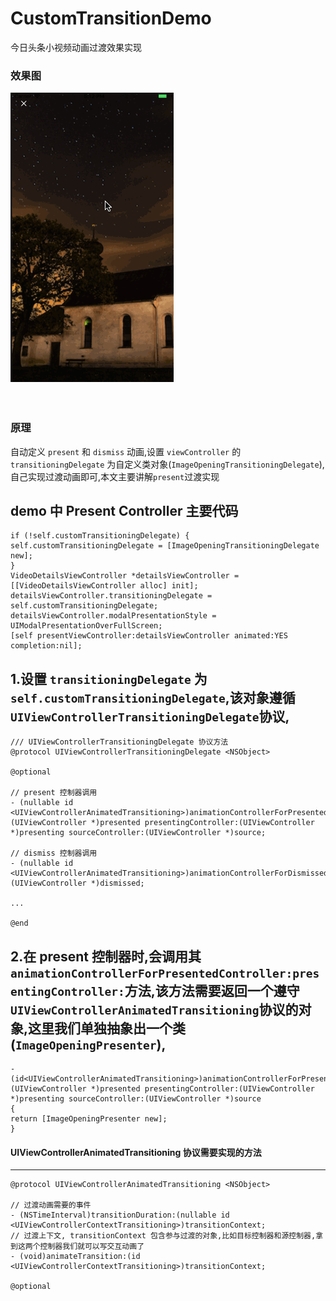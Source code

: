 # CustomTransitionDemo
今日头条小视频动画过渡效果实现

### 效果图
![image](./demo.gif)<br /><br /><br />

### 原理
自动定义 `present` 和 `dismiss` 动画,设置 `viewController` 的 `transitioningDelegate` 为自定义类对象(`ImageOpeningTransitioningDelegate`),自己实现过渡动画即可,本文主要讲解`present`过渡实现

###
demo 中 Present Controller 主要代码
-------
    if (!self.customTransitioningDelegate) {
    self.customTransitioningDelegate = [ImageOpeningTransitioningDelegate new];
    }
    VideoDetailsViewController *detailsViewController = [[VideoDetailsViewController alloc] init];
    detailsViewController.transitioningDelegate = self.customTransitioningDelegate;
    detailsViewController.modalPresentationStyle = UIModalPresentationOverFullScreen;
    [self presentViewController:detailsViewController animated:YES completion:nil];


1.设置 `transitioningDelegate` 为`self.customTransitioningDelegate`,该对象遵循`UIViewControllerTransitioningDelegate`协议,
------
    /// UIViewControllerTransitioningDelegate 协议方法
    @protocol UIViewControllerTransitioningDelegate <NSObject>

    @optional
    
    // present 控制器调用
    - (nullable id <UIViewControllerAnimatedTransitioning>)animationControllerForPresentedController:(UIViewController *)presented presentingController:(UIViewController *)presenting sourceController:(UIViewController *)source;
    
    // dismiss 控制器调用
    - (nullable id <UIViewControllerAnimatedTransitioning>)animationControllerForDismissedController:(UIViewController *)dismissed;

    ...

    @end
    
2.在 present 控制器时,会调用其`animationControllerForPresentedController:presentingController:`方法,该方法需要返回一个遵守`UIViewControllerAnimatedTransitioning`协议的对象,这里我们单独抽象出一个类(`ImageOpeningPresenter`),
------
    -(id<UIViewControllerAnimatedTransitioning>)animationControllerForPresentedController:(UIViewController *)presented presentingController:(UIViewController *)presenting sourceController:(UIViewController *)source
    {
    return [ImageOpeningPresenter new];
    }

#### UIViewControllerAnimatedTransitioning 协议需要实现的方法
------
    @protocol UIViewControllerAnimatedTransitioning <NSObject>

    // 过渡动画需要的事件
    - (NSTimeInterval)transitionDuration:(nullable id <UIViewControllerContextTransitioning>)transitionContext;
    // 过渡上下文, transitionContext 包含参与过渡的对象,比如目标控制器和源控制器,拿到这两个控制器我们就可以写交互动画了
    - (void)animateTransition:(id <UIViewControllerContextTransitioning>)transitionContext;

    @optional
